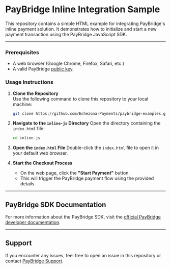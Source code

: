 # PayBridge Inline Integration Sample

This repository contains a simple HTML example for integrating PayBridge's inline payment solution. It demonstrates how to initialize and start a new payment transaction using the PayBridge JavaScript SDK.

---

### Prerequisites

- A web browser (Google Chrome, Firefox, Safari, etc.)
- A valid PayBridge [public key](https://docs.paybridge.africa/docs/guide/payments/payments-inline#understanding-the-paybridgepaypop-parameters).

### Usage Instructions

1. **Clone the Repository**  
   Use the following command to clone this repository to your local machine:

   ```bash
   git clone https://github.com/Echezona-Payments/paybridge-examples.git
   ```

2. **Navigate to the `inline-js` Directory**
   Open the directory containing the `index.html` file:

   ```bash
   cd inline-js
   ```

3. **Open the `index.html` File**
   Double-click the `index.html` file to open it in your default web browser.

4. **Start the Checkout Process**
   - On the web page, click the **"Start Payment"** button.
   - This will trigger the PayBridge payment flow using the provided details.

---

## PayBridge SDK Documentation

For more information about the PayBridge SDK, visit the [official PayBridge developer documentation](https://docs.paybridge.africa/).

---

## Support

If you encounter any issues, feel free to open an issue in this repository or contact [PayBridge Support](mailto:hello@paybridge.africa).

```

```
